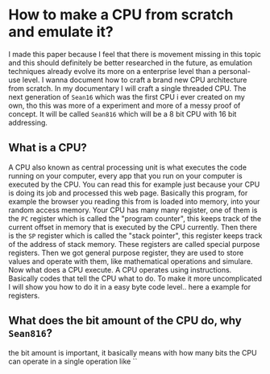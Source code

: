 # How to make a CPU from scratch and emulate it?

I made this paper because I feel that there is movement missing in this topic and this should definitely be better researched in the future, as emulation techniques already evolve its more on a enterprise level than a personal-use level. I wanna document how to craft a brand new CPU architecture from scratch. In my documentary I will craft a single threaded CPU. The next generation of `Sean16` which was the first CPU i ever created on my own, tho this was more of a experiment and more of a messy proof of concept. It will be called `Sean816` which will be a 8 bit CPU with 16 bit addressing.


## What is a CPU?

A CPU also known as central processing unit is what executes the code running on your computer, every app that you run on your computer is executed by the CPU. You can read this for example just because your CPU is doing its job and processed this web page. Basically this program, for example the browser you reading this from is loaded into memory, into your random access memory. Your CPU has many many register, one of them is the `PC` register which is called the "program counter", this keeps track of the current offset in memory that is executed by the CPU currently. Then there is the `SP` register which is called the "stack pointer", this register keeps track of the address of stack memory. These registers are called special purpose registers. Then we got general purpose register, they are used to store values and operate with them, like mathematical operations and simulare. Now what does a CPU execute. A CPU operates using instructions. Basically codes that tell the CPU what to do. To make it more uncomplicated I will show you how to do it in a easy byte code level.. here a example for registers.

## What does the bit amount of the CPU do, why `Sean816`?

the bit amount is important, it basically means with how many bits the CPU can operate in a single operation like ``